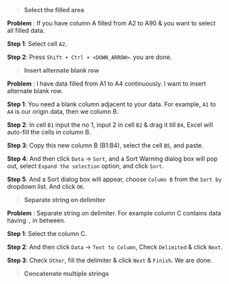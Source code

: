 > **Select the filled area**

**Problem** : If you have column A filled from A2 to A90 & you want to select all filled data.

**Step 1**: Select cell `A2`.

**Step 2**: Press `Shift + Ctrl + <DOWN_ARROW>`. you are done.

> **Insert alternate blank row**

**Problem** : I have data filled from A1 to A4 continuously. I want to insert alternate blank row.

**Step 1**: You need a blank column adjacent to your data. For example, `A1` to `A4` is our origin data, then we column B.

**Step 2**: In cell `B1` input the no 1, input 2 in cell `B2` & drag it till `B4`, Excel will auto-fill the cells in column B.

**Step 3**: Copy this new column B (B1:B4), select the cell `B5`, and paste.

**Step 4**: And then click `Data` -> `Sort`, and a Sort Warning dialog box will pop out, select `Expand the selection` option, and click `Sort`.

**Step 5**. And a Sort dialog box will appear, choose `Column B` from the `Sort by` dropdown list. And click `OK`.


> **Separate string on delimiter**

**Problem** : Separate string on delimiter. For example column C contains data having `,` in between.

**Step 1**: Select the column C.

**Step 2**: And then click `Data` -> `Text to Column`, Check `Delimited` & click `Next`.

**Step 3**: Check `Other`, fill the delimiter & click `Next` & `Finish`. We are done. 

> **Concatenate multiple strings**
